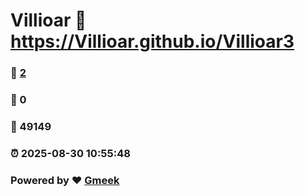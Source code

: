 # Villioar :link: https://Villioar.github.io/Villioar3 
### :page_facing_up: [2](https://Villioar.github.io/Villioar3/tag.html) 
### :speech_balloon: 0 
### :hibiscus: 49149 
### :alarm_clock: 2025-08-30 10:55:48 
### Powered by :heart: [Gmeek](https://github.com/Meekdai/Gmeek)
